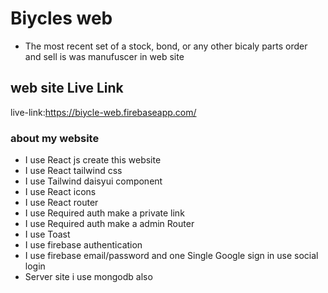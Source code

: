 #  Biycles web


* The most recent set of a stock, bond, or any other bicaly parts order and sell is was manufuscer in web site 

## web site Live Link

live-link:https://biycle-web.firebaseapp.com/

### about my website

* I use React js create this website
* I use React tailwind css
* I use Tailwind daisyui component
* I use React icons
* I use React router
* I use Required auth make a private link
* I use Required auth make a admin Router
* I use Toast 
* I use firebase authentication
* I use firebase email/password and one Single Google sign in use social login
* Server site  i use mongodb also